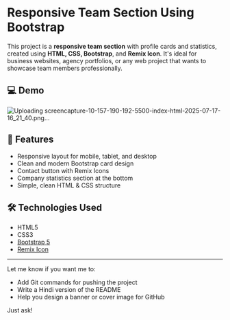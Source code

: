 # Responsive Team Section Using Bootstrap

This project is a **responsive team section** with profile cards and statistics, created using **HTML, CSS, Bootstrap**, and **Remix Icon**. It's ideal for business websites, agency portfolios, or any web project that wants to showcase team members professionally.

## 💻 Demo

![Uploading screencapture-10-157-190-192-5500-index-html-2025-07-17-16_21_40.png…]()



## 🚀 Features

- Responsive layout for mobile, tablet, and desktop
- Clean and modern Bootstrap card design
- Contact button with Remix Icons
- Company statistics section at the bottom
- Simple, clean HTML & CSS structure

## 🛠️ Technologies Used

- HTML5
- CSS3
- [Bootstrap 5](https://getbootstrap.com/)
- [Remix Icon](https://remixicon.com/)

---

Let me know if you want me to:
- Add Git commands for pushing the project
- Write a Hindi version of the README
- Help you design a banner or cover image for GitHub

Just ask!
